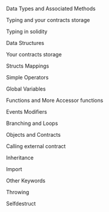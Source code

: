 Data Types and Associated Methods 

Typing and your contracts storage 

Typing in solidity 

Data Structures 

Your contracts storage 

Structs Mappings 

Simple Operators 

Global Variables 

Functions and More Accessor functions 

Events Modifiers 

Branching and Loops 

Objects and Contracts 

Calling external contract 

Inheritance 

Import 

Other Keywords 

Throwing 

Selfdestruct

